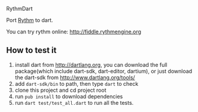 RythmDart

Port [Rythm](https://github.com/greenlaw110/Rythm) to dart.

You can try rythm online: <http://fiddle.rythmengine.org>

How to test it
--------------

1. install dart from http://dartlang.org, you can download the full package(which include dart-sdk, dart-editor, dartium),
 or just download the dart-sdk from <http://www.dartlang.org/tools/>
2. add `dart-sdk/bin` to path, then type `dart` to check
3. clone this project and cd project root
4. run `pub install` to download dependencies
5. run `dart test/test_all.dart` to run all the tests.


